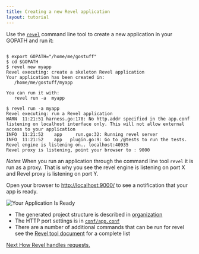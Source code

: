 ```yaml
---
title: Creating a new Revel application
layout: tutorial
---
```


Use the [`revel`](/manual/tool.html#mew) command line tool to create a new application in your GOPATH and run it:
```commandline

$ export GOPATH="/home/me/gostuff"
$ cd $GOPATH
$ revel new myapp
Revel executing: create a skeleton Revel application
Your application has been created in:
   /home/me/gostuff/myapp

You can run it with:
   revel run -a  myapp

$ revel run -a myapp
Revel executing: run a Revel application
WARN  11:21:51 harness.go:170: No http.addr specified in the app.conf listening on localhost interface only. This will not allow external access to your application 
INFO  11:21:52    app     run.go:32: Running revel server                      
INFO  11:21:52    app   plugin.go:9: Go to /@tests to run the tests.           
Revel engine is listening on.. localhost:40935
Revel proxy is listening, point your browser to : 9000
```

*Notes* When you run an application through the command line tool `revel` it is run as a proxy.
That is why you see the revel engine is listening on port X and Revel proxy is listening on 
port Y.


Open your browser to [http://localhost:9000/](http://localhost:9000/) to see a notification that your app is ready.

![Your Application Is Ready](/img/YourApplicationIsReady.png)

- The generated project structure is described in [organization](/manual/organization.html)
- The HTTP port settings is in [`conf/app.conf`](/manual/appconf.html#httpport)
- There are a number of additional commands that can be run for revel see the  [Revel tool document](/manual/tool.html) for a complete list 


<a href="requestflow.html" class="btn btn-sm btn-success" role="button">Next <span class="glyphicon glyphicon-chevron-right" aria-hidden="true"></span></a> [How Revel handles requests.](requestflow.html)
